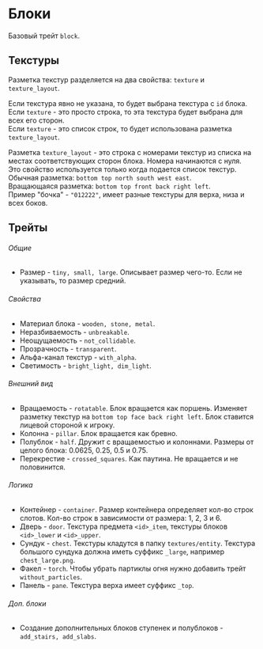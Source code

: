 # Блоки
Базовый трейт `block`.

## Текстуры
Разметка текстур разделяется на два свойства: `texture` и `texture_layout`.

Если текстура явно не указана, то будет выбрана текстура с `id` блока.  
Если `texture` - это просто строка, то эта текстура будет выбрана для всех его сторон.  
Если `texture` - это список строк, то будет использована разметка `texture_layout`.

Разметка `texture_layout` - это строка с номерами текстур из списка на местах соответствующих сторон блока. Номера начинаются с нуля.  
Это свойство используется только когда подается список текстур.  
Обычная разметка: `bottom top north south west east`.  
Вращающаяся разметка: `bottom top front back right left`.  
Пример "бочка" - `"012222"`, имеет разные текстуры для верха, низа и всех боков.

## Трейты
###### Общие
- Размер - `tiny, small, large`. Описывает размер чего-то. Если не указывать, то размер средний.
###### Свойства
- Материал блока - `wooden, stone, metal`.
- Неразбиваемость - `unbreakable`.
- Неощущаемость - `not_collidable`.
- Прозрачность - `transparent`.
- Альфа-канал текстур - `with_alpha`.
- Светимость - `bright_light, dim_light`.
###### Внешний вид
- Вращаемость - `rotatable`. Блок вращается как поршень. Изменяет разметку текстур на `bottom top face back right left`. Блок ставится лицевой стороной к игроку.
- Колонна - `pillar`. Блок вращается как бревно.
- Полублок - `half`. Дружит с вращаемостью и колоннами. Размеры от целого блока: 0.0625, 0.25, 0.5 и 0.75.
- Перекрестие - `crossed_squares`. Как паутина. Не вращается и не половинится.
###### Логика
- Контейнер - `container`. Размер контейнера определяет кол-во строк слотов. Кол-во строк в зависимости от размера: 1, 2, 3 и 6.
- Дверь - `door`. Текстура предмета `<id>_item`, текстуры блоков `<id>_lower` и `<id>_upper`.
- Сундук - `chest`. Текстуры кладутся в папку `textures/entity`. Текстура большого сундука должна иметь суффикс `_large`, например `chest_large.png`.
- Факел - `torch`. Чтобы убрать партиклы огня нужно добавить трейт `without_particles`.
- Панель - `pane`. Текстура верха имеет суффикс `_top`.
###### Доп. блоки
- Создание дополнительных блоков ступенек и полублоков - `add_stairs, add_slabs`.